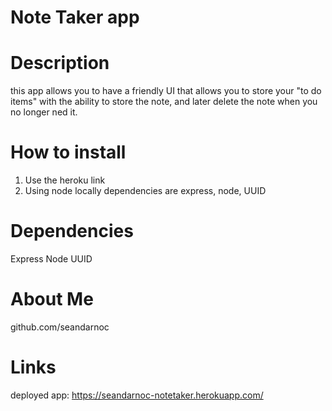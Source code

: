 # Note Taker app

# Description

this app allows you to have a friendly UI that allows you to store your "to do items" with the ability to store the note, and later delete the note
when you no longer ned it. 

# How to install

1. Use the heroku link
2. Using node locally dependencies are express, node, UUID

# Dependencies 
Express
Node
UUID

# About Me
github.com/seandarnoc 

# Links
deployed app: https://seandarnoc-notetaker.herokuapp.com/ 
